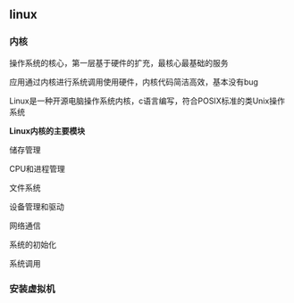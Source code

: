 ## linux

### 内核

操作系统的核心，第一层基于硬件的扩充，最核心最基础的服务

应用通过内核进行系统调用使用硬件，内核代码简洁高效，基本没有bug

Linux是一种开源电脑操作系统内核，c语言编写，符合POSIX标准的类Unix操作系统

**Linux内核的主要模块**

储存管理

CPU和进程管理

文件系统

设备管理和驱动

网络通信

系统的初始化

系统调用

### 安装虚拟机